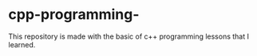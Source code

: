 # cpp-programming-
This repository is made with the basic of c++ programming lessons that I learned.
